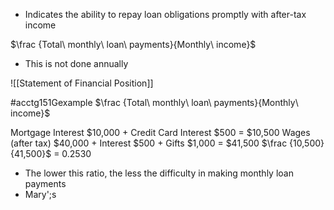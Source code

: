 - Indicates the ability to repay loan obligations promptly with after-tax income

$\frac {Total\ monthly\ loan\ payments}{Monthly\ income}$
- This is not done annually

![[Statement of Financial Position]]

#acctg151Gexample 
$\frac {Total\ monthly\ loan\ payments}{Monthly\ income}$

Mortgage Interest $10,000 + Credit Card Interest $500 = $10,500
Wages (after tax) $40,000 + Interest $500 + Gifts $1,000 = $41,500
$\frac {10,500}{41,500}$ = 0.2530

- The lower this ratio, the less the difficulty in making monthly loan payments
- Mary';s